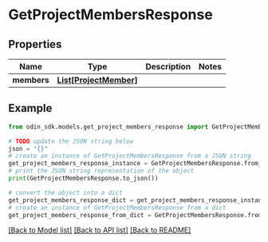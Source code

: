 # GetProjectMembersResponse


## Properties

Name | Type | Description | Notes
------------ | ------------- | ------------- | -------------
**members** | [**List[ProjectMember]**](ProjectMember.md) |  | 

## Example

```python
from odin_sdk.models.get_project_members_response import GetProjectMembersResponse

# TODO update the JSON string below
json = "{}"
# create an instance of GetProjectMembersResponse from a JSON string
get_project_members_response_instance = GetProjectMembersResponse.from_json(json)
# print the JSON string representation of the object
print(GetProjectMembersResponse.to_json())

# convert the object into a dict
get_project_members_response_dict = get_project_members_response_instance.to_dict()
# create an instance of GetProjectMembersResponse from a dict
get_project_members_response_from_dict = GetProjectMembersResponse.from_dict(get_project_members_response_dict)
```
[[Back to Model list]](../README.md#documentation-for-models) [[Back to API list]](../README.md#documentation-for-api-endpoints) [[Back to README]](../README.md)


